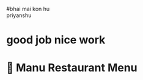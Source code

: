 #bhai mai kon hu 
<br>
priyanshu
<h1>
good job nice work </h1>
      <h1>🍴 Manu Restaurant Menu</h1>

